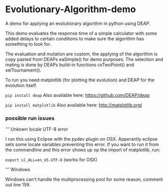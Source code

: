 # Evolutionary-Algorithm-demo
A demo for applying an evolutionary algorithm in python using DEAP.

This demo evaluates the response time of a simple calculator with some added delays to certain conditions to make sure the algorithm has something to look for.

The evaluation and mutation are custom, the applying of the algorithm is copy pasted from DEAPs eaSimple() for demo purposes. The selection and mating is done by DEAPs build-in functions cxTwoPoint() and selTournament().

To run you need matplotlib (for plotting the evolution) and DEAP for the evolution itself.

<code>pip install deap</code> Also available here: https://github.com/DEAP/deap

<code>pip install matplotlib</code> Also available here: http://matplotlib.org/

### possible run issues
''' Unkown locale UTF-8 error

I run this using Eclipse with the pydev plugin on OSX. Apperantly eclipse sets some locale variables preventing this error.
If you want to run it from the commandline and this error shows up op the import of matplotlib, run:

<code>export LC_ALL=en_US.UTF-8</code> (works for OSX)

''' Windows

Windows can't handle the multiprocessing pool for some reason, comment out line 159.
